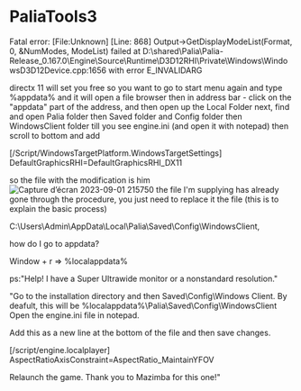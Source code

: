 # PaliaTools3
Fatal error: [File:Unknown] [Line: 868] Output->GetDisplayModeList(Format, 0, &NumModes, ModeList) failed at D:\shared\Palia\Palia-Release_0.167.0\Engine\Source\Runtime\D3D12RHI\Private\Windows\WindowsD3D12Device.cpp:1656 with error E_INVALIDARG

directx 11 will set you free
so you want to go to start menu again and type %appdata% and it will open a file browser
then in address bar - click on the "appdata" part of the address, and then open up the Local Folder
next, find and open Palia folder then Saved folder
and Config folder then WindowsClient folder till you see engine.ini (and open it with notepad) then scroll to bottom and add

[/Script/WindowsTargetPlatform.WindowsTargetSettings]
DefaultGraphicsRHI=DefaultGraphicsRHI_DX11

so the file with the modification is him ![Capture d’écran 2023-09-01 215750](https://github.com/Popolia/PaliaTools3/assets/69745473/a787ccce-d13f-4a4a-9c88-138a445c47ae)
the file I'm supplying has already gone through the procedure, you just need to replace it the file (this is to explain the basic process)

C:\Users\Admin\AppData\Local\Palia\Saved\Config\WindowsClient,

how do I go to appdata?

Window + r => %localappdata%

ps:"Help! I have a Super Ultrawide monitor or a nonstandard resolution."

"Go to the installation directory and then Saved\Config\Windows Client. 
By deafult, this will be %localappdata%\Palia\Saved\Config\WindowsClient 
Open the engine.ini file in notepad. 

Add this as a new line at the bottom of the file and then save changes. 

[/script/engine.localplayer] AspectRatioAxisConstraint=AspectRatio_MaintainYFOV

Relaunch the game. Thank you to Mazimba for this one!"
